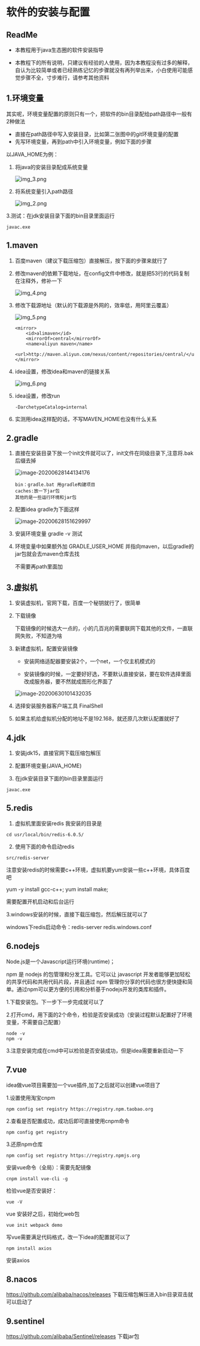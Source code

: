 # 软件的安装与配置

## ReadMe

- 本教程用于java生态圈的软件安装指导

- 本教程下的所有说明，只建议有经验的人使用，因为本教程没有过多的解释，自认为比较简单或者已经熟练记忆的步骤就没有再列举出来，小白使用可能感觉步骤不全，寸步难行，请参考其他资料
 

## 1.环境变量

其实呢，环境变量配置的原则只有一个，把软件的bin目录配给path路径中一般有2种做法

- 直接在path路径中写入安装目录，比如第二张图中的git环境变量的配置
- 先写环境变量，再到path中引入环境变量，例如下面的步骤

以JAVA_HOME为例：

1. 将java的安装目录配成系统变量
   
   ![img_3.png](software安装与配置/img_3.png)
   
2. 将系统变量引入path路径

   ![img_2.png](software安装与配置/img_2.png)

3.测试：在jdk安装目录下面的bin目录里面运行

```
javac.exe
```

## 1.maven

1. 百度maven（建议下载压缩包）直接解压，按下面的步骤来就行了

2. 修改maven的依赖下载地址，在config文件中修改，就是把53行的代码复制在注释外，修补一下

   ![img_4.png](software安装与配置/img_4.png)
   
3. 修改下载源地址（默认的下载源是外网的，效率低，用阿里云覆盖）

   ![img_5.png](software安装与配置/img_5.png)
   
   ```
   <mirror>
       <id>alimaven</id>
       <mirrorOf>central</mirrorOf>
       <name>aliyun maven</name>
       <url>http://maven.aliyun.com/nexus/content/repositories/central/</url>
   </mirror>
   ```

5. idea设置，修改idea和maven的链接关系

   ![img_6.png](software安装与配置/img_6.png)

5. idea设置，修改run

   ```
   -DarchetypeCatalog=internal
   ```

6. 实测用idea这样配的话，不写MAVEN_HOME也没有什么关系

## 2.gradle

1. 直接在安装目录下放一个init文件就可以了，init文件在同级目录下,注意将.bak后缀去掉

   ![image-20200628144134176](C:\Users\Administrator\AppData\Roaming\Typora\typora-user-images\image-20200628144134176.png)

   ```
   bin：gradle.bat 用gradle构建项目
   caches:放一下jar包
   其他的是一些运行环境和jar包
   ```

2. 配置idea gradle为下面这样

   ![image-20200628151629997](C:\Users\Administrator\AppData\Roaming\Typora\typora-user-images\image-20200628151629997.png)

3. 安装环境变量 gradle -v 测试

4. 环境变量中如果额外加 GRADLE_USER_HOME 并指向maven，以后gradle的jar包就会去maven仓库去找

   不需要再path里面加

## 3.虚拟机

1. 安装虚拟机，官网下载，百度一个秘钥就行了，很简单

2. 下载镜像

   下载镜像的时候选大一点的，小的几百兆的需要联网下载其他的文件，一直联网失败，不知道为啥

3. 新建虚拟机，配置安装镜像

   - 安装网络适配器要安装2个，一个net，一个仅主机模式的

   - 安装镜像的时候，一定要好好选，不要默认直接安装，要在软件选择里面改成服务器，要不然就成图形化界面了

   ![image-20200630101432035](C:\Users\Administrator\AppData\Roaming\Typora\typora-user-images\image-20200630101432035.png)

4. 选择安装服务器客户端工具 FinalShell

5. 如果主机给虚拟机分配的地址不是192.168，就还原几次默认配置就好了

## 4.jdk

1. 安装jdk15，直接官网下载压缩包解压

2. 配置环境变量(JAVA_HOME)

3. 在jdk安装目录下面的bin目录里面运行

```
javac.exe
```

## 5.redis

1. 虚拟机里面安装redis 我安装的目录是
```
cd usr/local/bin/redis-6.0.5/
```

2. 使用下面的命令启动redis

```
src/redis-server
```

注意安装redis的时候需要c++环境，虚拟机要yum安装一些c++环境，具体百度吧

yum -y install gcc-c++; yum install make;

需要配置开机启动和后台运行

3.windows安装的时候，直接下载压缩包，然后解压就可以了

windows下redis启动命令：redis-server redis.windows.conf

## 6.nodejs

Node.js是一个Javascript运行环境(runtime)；

npm 是 nodejs 的包管理和分发工具。它可以让 javascript 开发者能够更加轻松的共享代码和共用代码片段，并且通过 npm 管理你分享的代码也很方便快捷和简单。通过npm可以更方便的引用和分析基于nodejs开发的类库和插件。

1.下载安装包。下一步下一步完成就可以了

2.打开cmd，用下面的2个命令，检验是否安装成功（安装过程默认配置好了环境变量，不需要自己配置）

```
node -v
npm -v
```
3.注意安装完成在cmd中可以检验是否安装成功，但是idea需要重新启动一下

## 7.vue

idea做vue项目需要加一个vue插件,加了之后就可以创建vue项目了

1.设置使用淘宝cnpm

```
npm config set registry https://registry.npm.taobao.org
```
2.查看是否配置成功，成功后即可直接使用cnpm命令
```
npm config get registry
```
3.还原npm仓库
```
npm config set registry https://registry.npmjs.org
```

安装vue命令（全局）：需要先配镜像
```
cnpm install vue-cli -g
```
检验vue是否安装好：
```
vue -V
```
vue 安装好之后，初始化web包
```
vue init webpack demo
```
写vue需要满足代码格式，改一下idea的配置就可以了
```
npm install axios
```
安装axios

## 8.nacos

https://github.com/alibaba/nacos/releases 下载压缩包解压进入bin目录双击就可以启动了

## 9.sentinel

https://github.com/alibaba/Sentinel/releases 下载jar包



